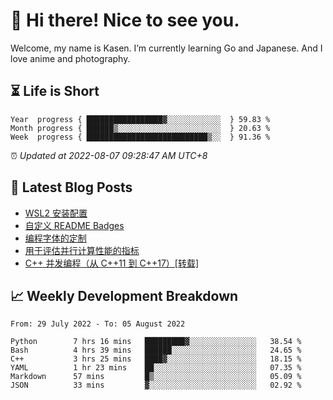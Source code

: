 <h1>👋 Hi there! Nice to see you.</h1>

Welcome, my name is Kasen. I’m currently learning Go and Japanese. And I love anime and photography.


## ⏳ Life is Short

<!-- Start of Time Progress Bar -->
``` text
Year  progress { █████████████████▓░░░░░░░░░░░░  } 59.83 %
Month progress { ██████▒░░░░░░░░░░░░░░░░░░░░░░░  } 20.63 %
Week  progress { ███████████████████████████▒░░  } 91.36 %
```

⏰ *Updated at 2022-08-07 09:28:47 AM UTC+8*

<!-- End of Time Progress Bar -->

## 📝 Latest Blog Posts

<!-- BLOG-POST-LIST:START -->
- [WSL2 安装配置](https://blog.imkasen.com/wsl2-config.html)
- [自定义 README Badges](https://blog.imkasen.com/custom-readme-badges.html)
- [编程字体的定制](https://blog.imkasen.com/coding-fonts-configuration.html)
- [用于评估并行计算性能的指标](https://blog.imkasen.com/parallel-performance-metrics.html)
- [C++ 并发编程（从 C++11 到 C++17）[转载]](https://blog.imkasen.com/cpp-concurrency.html)
<!-- BLOG-POST-LIST:END -->

## 📈 Weekly Development Breakdown

<!--START_SECTION:waka-->

```text
From: 29 July 2022 - To: 05 August 2022

Python        7 hrs 16 mins   █████████▓░░░░░░░░░░░░░░░   38.54 %
Bash          4 hrs 39 mins   ██████░░░░░░░░░░░░░░░░░░░   24.65 %
C++           3 hrs 25 mins   ████▓░░░░░░░░░░░░░░░░░░░░   18.15 %
YAML          1 hr 23 mins    ██░░░░░░░░░░░░░░░░░░░░░░░   07.35 %
Markdown      57 mins         █▒░░░░░░░░░░░░░░░░░░░░░░░   05.09 %
JSON          33 mins         ▓░░░░░░░░░░░░░░░░░░░░░░░░   02.92 %
```

<!--END_SECTION:waka-->
